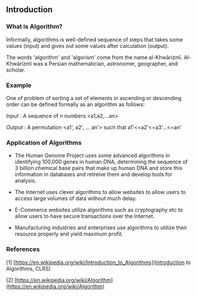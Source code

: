 ## Introduction

### What is Algorithm?

Informally, algorithms is well-defined sequence of steps that takes some values (input) and gives out some values after calculation (output).

The words 'algorithm' and 'algorism' come from the name al-Khwārizmī. Al-Khwārizmī was a Persian mathematician, astronomer, geographer, and scholar. 

### Example

One of problem of sorting a set of elements in ascending or descending order can be defined formally as an algorithm as follows:

_Input_ : A sequence of n numbers <a1,a2,...an>

_Output_ : A permutation <a1', a2', ... an'> such that a1'<=a2'<=a3'...<=an'

### Application of Algorithms

* The Human Genome Project uses some advanced algorithms in identifying 100,000 genes in human DNA, determining the sequence of 3 billion chemical base pairs that make up human DNA and store this information in databases and retreive them and develop tools for analysis.

* The Internet uses clever algorithms to allow websites to allow users to access large volumes of data without much delay.

* E-Commerce websites utilize algorithms such as cryptography etc to allow users to have secure transactions over the Internet.

* Manufacturing industries and enterprises use algorithms to utilize their resource properly and yield maximum profit.

### References

[1] [https://en.wikipedia.org/wiki/Introduction_to_Algorithms](Introduction to Algorithms, CLRS)

[2]
[https://en.wikipedia.org/wiki/Algorithm](https://en.wikipedia.org/wiki/Algorithm)
